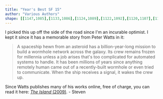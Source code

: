 ```yaml
---
title: "Year's Best SF 15"
author: "Various Authors"
shape: [[1147,1085],[1133,1086],[1124,1089],[1122,1092],[1120,1107],[1120,1138],[1118,1158],[1119,1170],[1117,1200],[1118,1226],[1120,1233],[1118,1256],[1120,1269],[1120,1301],[1118,1316],[1119,1335],[1117,1370],[1117,1418],[1119,1432],[1116,1469],[1119,1518],[1117,1647],[1119,1660],[1118,1684],[1120,1760],[1122,1763],[1129,1766],[1155,1768],[1245,1767],[1250,1766],[1254,1762],[1252,1740],[1252,1698],[1254,1677],[1254,1578],[1257,1516],[1257,1289],[1259,1255],[1258,1191],[1261,1109],[1258,1093],[1256,1090],[1252,1088],[1242,1086],[1194,1085]]
---
```


I picked this up off the side of the road since I'm an incurable optimist. I kept it since it has a memorable story from Peter Watts in it:

> A spaceship hewn from an asteroid has a billion-year-long mission to build a wormhole network across the galaxy.
> Its crew remains frozen for millennia unless a job arises that's too complicated for automated systems to handle.
> It has been millions of years since anything remotely human came out of a recently-built wormhole or even tried to communicate.
> When the ship receives a signal, it wakes the crew up.


Since Watts publishes many of his works online, free of charge, you can read it here: [_The Island_ (2009)](https://rifters.com/real/shorts/PeterWatts_TheIsland.pdf). - Steven
